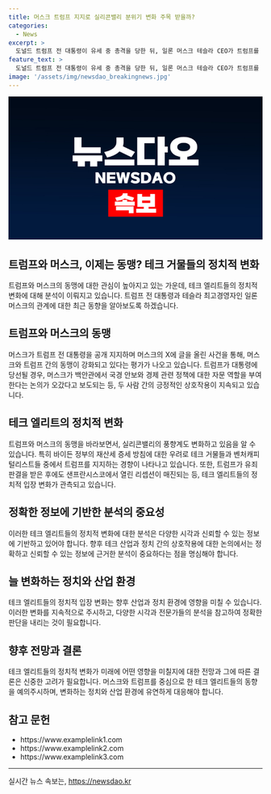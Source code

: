 ```yaml
---
title: 머스크 트럼프 지지로 실리콘밸리 분위기 변화 주목 받을까?
categories:
  - News
excerpt: >
  도널드 트럼프 전 대통령이 유세 중 총격을 당한 뒤, 일론 머스크 테슬라 CEO가 트럼프를 지지하고, 둘의 관계가 급변하며 테크 엘리트들의 정치적 풍향이 변화되고 있다. 지금의 관계에서는 머스크의 지원은 트럼프의 대통령 당선 시 백악관 내 자문 역할을 맡을 수도 있다는 주장이 나오고 있다. 트럼프와 머스크는 특히 이민, 기술, 과학, 우주군 등에 대한 의견이 일치한다. 또한 실리콘밸리 풍향은 변화하고 있으며, 테크 거물들과 벤처캐피털리스트들이 조용히 트럼프를 지지하는 쪽으로 기울고 있다는 것이다.
feature_text: >
  도널드 트럼프 전 대통령이 유세 중 총격을 당한 뒤, 일론 머스크 테슬라 CEO가 트럼프를 지지하고, 둘의 관계가 급변하며 테크 엘리트들의 정치적 풍향이 변화되고 있다. 지금의 관계에서는 머스크의 지원은 트럼프의 대통령 당선 시 백악관 내 자문 역할을 맡을 수도 있다는 주장이 나오고 있다. 트럼프와 머스크는 특히 이민, 기술, 과학, 우주군 등에 대한 의견이 일치한다. 또한 실리콘밸리 풍향은 변화하고 있으며, 테크 거물들과 벤처캐피털리스트들이 조용히 트럼프를 지지하는 쪽으로 기울고 있다는 것이다.
image: '/assets/img/newsdao_breakingnews.jpg'
---
```


<p><img src="/assets/img/newsdao_breakingnews.jpg" alt="bookingtag 속보" /></p>

<h2 data-ke-size="size26">트럼프와 머스크, 이제는 동맹? 테크 거물들의 정치적 변화</h2>

<p>트럼프와 머스크의 동맹에 대한 관심이 높아지고 있는 가운데, 테크 엘리트들의 정치적 변화에 대해 분석이 이뤄지고 있습니다. 트럼프 전 대통령과 테슬라 최고경영자인 일론 머스크의 관계에 대한 최근 동향을 알아보도록 하겠습니다.</p>

<p data-ke-size="size16"></p>

<h2 data-ke-size="size24">트럼프와 머스크의 동맹</h2>

<p>머스크가 트럼프 전 대통령을 공개 지지하며 머스크의 X에 글을 올린 사건을 통해, 머스크와 트럼프 간의 동맹이 강화되고 있다는 평가가 나오고 있습니다. 트럼프가 대통령에 당선될 경우, 머스크가 백안관에서 국경 안보와 경제 관련 정책에 대한 자문 역할을 부여한다는 논의가 오갔다고 보도되는 등, 두 사람 간의 긍정적인 상호작용이 지속되고 있습니다.</p>

<p data-ke-size="size16"></p>

<h2 data-ke-size="size24">테크 엘리트의 정치적 변화</h2>

<p>트럼프와 머스크의 동맹을 바라보면서, 실리콘밸리의 풍향계도 변화하고 있음을 알 수 있습니다. 특히 바이든 정부의 재산세 증세 방침에 대한 우려로 테크 거물들과 벤처캐피털리스트들 중에서 트럼프를 지지하는 경향이 나타나고 있습니다. 또한, 트럼프가 유죄 판결을 받은 후에도 샌프란시스코에서 열린 리셉션이 매진되는 등, 테크 엘리트들의 정치적 입장 변화가 관측되고 있습니다.</p>

<p data-ke-size="size16"></p>

<h2 data-ke-size="size24">정확한 정보에 기반한 분석의 중요성</h2>

<p>이러한 테크 엘리트들의 정치적 변화에 대한 분석은 다양한 시각과 신뢰할 수 있는 정보에 기반하고 있어야 합니다. 향후 테크 산업과 정치 간의 상호작용에 대한 논의에서는 정확하고 신뢰할 수 있는 정보에 근거한 분석이 중요하다는 점을 명심해야 합니다.</p>

<p data-ke-size="size16"></p>

<h2 data-ke-size="size24">늘 변화하는 정치와 산업 환경</h2>

<p>테크 엘리트들의 정치적 입장 변화는 향후 산업과 정치 환경에 영향을 미칠 수 있습니다. 이러한 변화를 지속적으로 주시하고, 다양한 시각과 전문가들의 분석을 참고하여 정확한 판단을 내리는 것이 필요합니다.</p>

<p data-ke-size="size16"></p>

<h2 data-ke-size="size24">향후 전망과 결론</h2>

<p>테크 엘리트들의 정치적 변화가 미래에 어떤 영향을 미칠지에 대한 전망과 그에 따른 결론은 신중한 고려가 필요합니다. 머스크와 트럼프를 중심으로 한 테크 엘리트들의 동향을 예의주시하며, 변화하는 정치와 산업 환경에 유연하게 대응해야 합니다.</p>

<p data-ke-size="size16"></p>

<h2 data-ke-size="size24">참고 문헌</h2>

<ul>
  <li>https://www.examplelink1.com</li>
  <li>https://www.examplelink2.com</li>
  <li>https://www.examplelink3.com</li>
</ul>

<hr data-ke-size="size10">
실시간 뉴스 속보는, <a href="https://newsdao.kr" rel="dofollow">https://newsdao.kr</a>


